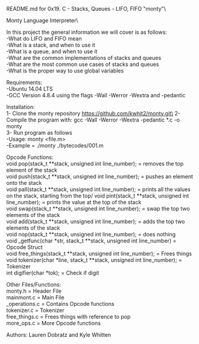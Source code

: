 README.md for 0x19. C - Stacks, Queues - LIFO, FIFO "monty"\

Monty Language Interpreter\

In this project the general information we will cover is as follows:\
-What do LIFO and FIFO mean\
-What is a stack, and when to use it\
-What is a queue, and when to use it\
-What are the common implementations of stacks and queues\
-What are the most common use cases of stacks and queues\
-What is the proper way to use global variables

Requirements:\
-Ubuntu 14.04 LTS\
-GCC Version 4.8.4  using the flags -Wall -Werror -Wextra and -pedantic

Installation:\
1- Clone the monty repository https://github.com/kwhit2/monty.git\
2- Compile the program with: gcc -Wall -Werror -Wextra -pedantic *.c -o monty\
3- Run program as follows\
-Usage: monty <file.m>\
-Example = ./monty ./bytecodes/001.m

Opcode Functions:\
void pop(stack_t **stack, unsigned int line_number); = removes the top element of the stack\
void push(stack_t **stack, unsigned int line_number); = pushes an element onto the stack\
void pall(stack_t **stack, unsigned int line_number); = prints all the values on the stack, starting from the top/
void pint(stack_t **stack, unsigned int line_number); = prints the value at the top of the stack\
void swap(stack_t **stack, unsigned int line_number); = swap the top two elements of the stack\
void add(stack_t **stack, unsigned int line_number); = adds the top two elements of the stack\
void nop(stack_t **stack, unsigned int line_number); = does nothing\
void _getfunc(char *str, stack_t **stack, unsigned int line_number) = Opcode Struct\
void free_things(stack_t **stack, unsigned int line_number); = Frees things\
void tokenizer(char *line, stack_t **stack, unsigned int line_number); = Tokenizer\
int digifier(char *tok); = Check if digit

Other Files/Functions:\
monty.h = Header File\
mainmont.c = Main File\
_operations.c = Contains Opcode functions\
tokenizer.c = Tokenizer\
free_things.c = Frees things with reference to pop\
more_ops.c = More Opcode functions

Authors: Lauren Dobratz and Kyle Whitten
